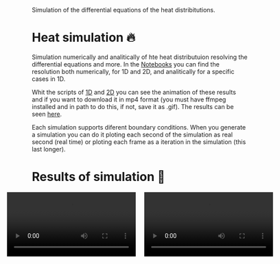 Simulation of the differential equations of the heat distribitutions.

# Heat simulation 🔥

Simulation numerically and analitically of hte heat distributuion resolving the differential equations and more. In the [Notebooks](Notebooks) you can find the resolution both numerically, for 1D and 2D, and analitically for a specific cases in 1D.        

Whit the scripts of [1D](heat_equation_1D.py) and [2D](heat_equation_2D.py) you can see the animation of these results and if you want to download it in mp4 format (you must have ffmpeg installed and in path to do this, if not, save it as .gif). The results can be seen [here](results).

Each simulation supports diferent boundary conditions. When you generate a simulation you can do it ploting each second of the simulation as real second (real time) or ploting each frame as a iteration in the simulation (this last longer).

# Results of simulation 🎥

<div style="display: flex; justify-content: center; gap: 20px;">
  <video width="400" controls>
    <source src="results/heat_distribution_1D.mp4" type="video/mp4">
    Tu navegador no soporta la reproducción de video.
  </video>

  <video width="400" controls>
    <source src="results/heat_distribution_2D.mp4" type="video/mp4">
    Tu navegador no soporta la reproducción de video.
  </video>
</div>
